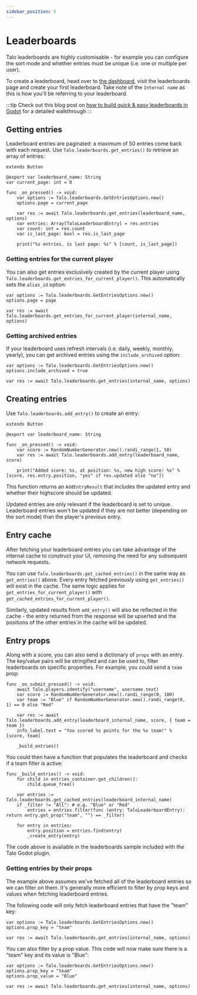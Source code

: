 ```yaml
---
sidebar_position: 5
---
```


# Leaderboards

Talo leaderboards are highly customisable - for example you can configure the sort mode and whether entries must be unique (i.e. one or multiple per user).

To create a leaderboard, head over to [the dashboard](https://dashboard.trytalo.com), visit the leaderboards page and create your first leaderboard. Take note of the `Internal name` as this is how you'll be referring to your leaderboard.

:::tip
Check out this blog post on [how to build quick & easy leaderboards in Godot](https://trytalo.com/blog/leaderboards-godot?utm_source=docs&utm_medium=tip) for a detailed walkthrough
:::

## Getting entries

Leaderboard entries are paginated: a maximum of 50 entries come back with each request. Use `Talo.leaderboards.get_entries()` to retrieve an array of entries:

```gdscript title="get_entries_button.gd"
extends Button

@export var leaderboard_name: String
var current_page: int = 0

func _on_pressed() -> void:
	var options := Talo.leaderboards.GetEntriesOptions.new()
	options.page = current_page

	var res := await Talo.leaderboards.get_entries(leaderboard_name, options)
	var entries: Array[TaloLeaderboardEntry] = res.entries
	var count: int = res.count
	var is_last_page: bool = res.is_last_page

	print("%s entries, is last page: %s" % [count, is_last_page])
```

### Getting entries for the current player

You can also get entries exclusively created by the current player using `Talo.leaderboards.get_entries_for_current_player()`. This automatically sets the `alias_id` option:

```gdscript
var options := Talo.leaderboards.GetEntriesOptions.new()
options.page = page

var res := await Talo.leaderboards.get_entries_for_current_player(internal_name, options)
```

### Getting archived entries

If your leaderboard uses refresh intervals (i.e. daily, weekly, monthly, yearly), you can get archived entries using the `include_archived` option:

```gdscript
var options := Talo.leaderboards.GetEntriesOptions.new()
options.include_archived = true

var res := await Talo.leaderboards.get_entries(internal_name, options)
```

## Creating entries

Use `Talo.leaderboards.add_entry()` to create an entry:

```gdscript title="add_entry_button.gd"
extends Button

@export var leaderboard_name: String

func _on_pressed() -> void:
	var score := RandomNumberGenerator.new().randi_range(1, 50)
	var res := await Talo.leaderboards.add_entry(leaderboard_name, score)

	print("Added score: %s, at position: %s, new high score: %s" % [score, res.entry.position, "yes" if res.updated else "no"])
```

This function returns an `AddEntryResult` that includes the updated entry and whether their highscore should be updated.

Updated entries are only relevant if the leaderboard is set to unique. Leaderboard entries won't be updated if they are not better (depending on the sort mode) than the player's previous entry.

## Entry cache

After fetching your leaderboard entries you can take advantage of the internal cache to construct your UI, removing the need for any subsequent network requests.

You can use `Talo.leaderboards.get_cached_entries()` in the same way as `get_entries()` above. Every entry fetched previously using `get_entries()` will exist in the cache. The same logic applies for `get_entries_for_current_player()` with `get_cached_entries_for_current_player()`.

Similarly, updated results from `add_entry()` will also be reflected in the cache - the entry returned from the response will be upserted and the positions of the other entries in the cache will be updated.

## Entry props

Along with a score, you can also send a dictionary of `props` with an entry. The key/value pairs will be stringified and can be used to, filter leaderboards on specific properties. For example, you could send a `team` prop:

```gdscript
func _on_submit_pressed() -> void:
	await Talo.players.identify("username", username.text)
	var score := RandomNumberGenerator.new().randi_range(0, 100)
	var team := "Blue" if RandomNumberGenerator.new().randi_range(0, 1) == 0 else "Red"

	var res := await Talo.leaderboards.add_entry(leaderboard_internal_name, score, { team = team })
	info_label.text = "You scored %s points for the %s team!" % [score, team]

	_build_entries()
```

You could then have a function that populates the leaderboard and checks if a team filter is active:

```gdscript
func _build_entries() -> void:
	for child in entries_container.get_children():
		child.queue_free()

	var entries := Talo.leaderboards.get_cached_entries(leaderboard_internal_name)
	if _filter != "All": # e.g. "Blue" or "Red"
		entries = entries.filter(func (entry: TaloLeaderboardEntry): return entry.get_prop("team", "") == _filter)

	for entry in entries:
		entry.position = entries.find(entry)
		_create_entry(entry)
```

The code above is available in the leaderboards sample included with the Talo Godot plugin.

### Getting entries by their props

The example above assumes we've fetched all of the leaderboard entries so we can filter on them. It's generally more efficient to filter by prop keys and values when fetching leaderboard entries.

The following code will only fetch leaderboard entries that have the "team" key:

```gdscript
var options := Talo.leaderboards.GetEntriesOptions.new()
options.prop_key = "team"

var res := await Talo.leaderboards.get_entries(internal_name, options)
```

You can also filter by a prop value. This code will now make sure there is a "team" key and its value is "Blue":

```gdscript
var options := Talo.leaderboards.GetEntriesOptions.new()
options.prop_key = "team"
options.prop_value = "Blue"

var res := await Talo.leaderboards.get_entries(internal_name, options)
```
